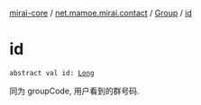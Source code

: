 [mirai-core](../../index.md) / [net.mamoe.mirai.contact](../index.md) / [Group](index.md) / [id](./id.md)

# id

`abstract val id: `[`Long`](https://kotlinlang.org/api/latest/jvm/stdlib/kotlin/-long/index.html)

同为 groupCode, 用户看到的群号码.

